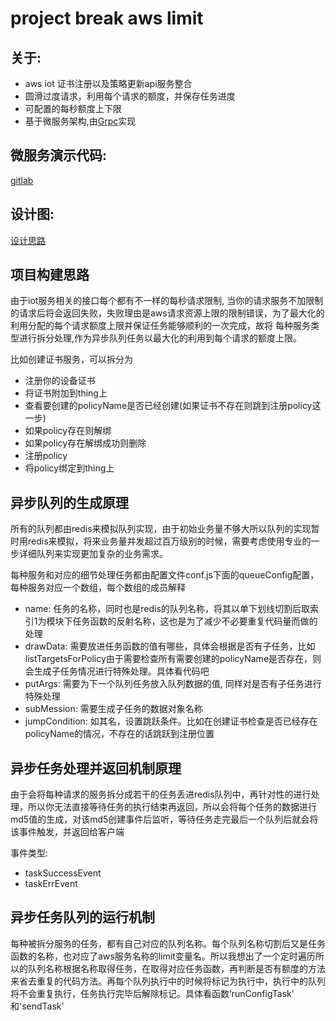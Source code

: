 project break aws limit
=========================

关于:
----------

- aws iot 证书注册以及策略更新api服务整合
- 圆滑过度请求，利用每个请求的额度，并保存任务进度
- 可配置的每秒额度上下限
- 基于微服务架构,由[Grpc](https://grpc.io)实现

微服务演示代码:
---------------

  [gitlab](http://gitlab.sugrsugr.com/ChrisChou/grpcmicserverexample)

设计图:
--------------

  [设计思路](https://www.processon.com/view/link/5ef2aadee0b34d4dba522703)


项目构建思路
--------------

由于iot服务相关的接口每个都有不一样的每秒请求限制, 当你的请求服务不加限制的请求后将会返回失败，失败理由是aws请求资源上限的限制错误，为了最大化的利用分配的每个请求额度上限并保证任务能够顺利的一次完成，故将
每种服务类型进行拆分处理,作为异步队列任务以最大化的利用到每个请求的额度上限。

比如创建证书服务，可以拆分为

* 注册你的设备证书
* 将证书附加到thing上
* 查看要创建的policyName是否已经创建(如果证书不存在则跳到注册policy这一步)
* 如果policy存在则解绑
* 如果policy存在解绑成功则删除
* 注册policy
* 将policy绑定到thing上


异步队列的生成原理
------------------

所有的队列都由redis来模拟队列实现，由于初始业务量不够大所以队列的实现暂时用redis来模拟，将来业务量并发超过百万级别的时候，需要考虑使用专业的一步详细队列来实现更加复杂的业务需求。

每种服务和对应的细节处理任务都由配置文件conf.js下面的queueConfig配置，每种服务对应一个数组，每个数组的成员解释

* name: 任务的名称，同时也是redis的队列名称，将其以单下划线切割后取索引1为模块下任务函数的反射名称，这也是为了减少不必要重复代码量而做的处理
* drawData: 需要放进任务函数的值有哪些，具体会根据是否有子任务，比如listTargetsForPolicy由于需要检查所有需要创建的policyName是否存在，则会生成子任务情况进行特殊处理。具体看代码吧
* putArgs: 需要为下一个队列任务放入队列数据的值, 同样对是否有子任务进行特殊处理
* subMession: 需要生成子任务的数据对象名称
* jumpCondition: 如其名，设置跳跃条件。比如在创建证书检查是否已经存在policyName的情况，不存在的话跳跃到注册位置


异步任务处理并返回机制原理
--------------------

由于会将每种请求的服务拆分成若干的任务丢进redis队列中，再针对性的进行处理，所以你无法直接等待任务的执行结束再返回，所以会将每个任务的数据进行md5值的生成，对该md5创建事件后监听，等待任务走完最后一个队列后就会将该事件触发，并返回给客户端

事件类型:

* taskSuccessEvent
* taskErrEvent


异步任务队列的运行机制
----------------------

每种被拆分服务的任务，都有自己对应的队列名称。每个队列名称切割后又是任务函数的名称，也对应了aws服务名称的limit变量名。所以我想出了一个定时遍历所以的队列名称根据名称取得任务，在取得对应任务函数，再判断是否有额度的方法来省去重复的代码方法。再每个队列执行中的时候将标记为执行中，执行中的队列将不会重复执行，任务执行完毕后解除标记。具体看函数‘runConfigTask’ 和'sendTask' 


